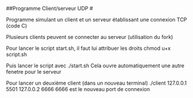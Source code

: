 
##Programme Client/serveur UDP     #


Programme simulant un client et un serveur établissant une connexion TCP (code C)


Plusieurs clients peuvent se connecter au serveur (utilisation du fork)

Pour lancer le script start.sh, il faut lui attribuer les droits 
chmod u+x script.sh

Puis lancer le script avec 
./start.sh
Cela ouvre automatiquement une autre fenetre pour le serveur 

Pour lancer un deuxième client (dans un nouveau terminal)
./client 127.0.0.1 5501 127.0.0.2 6666
6666 est le nouveau port de connexion 
